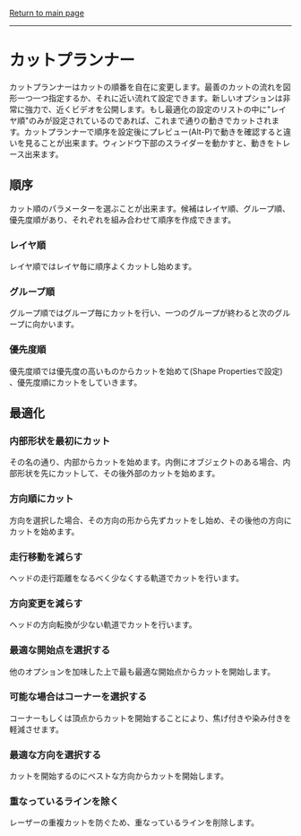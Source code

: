 [Return to main page](README.md)

----

# カットプランナー

カットプランナーはカットの順番を自在に変更します。最善のカットの流れを図形一つ一つ指定するか、それに近い流れて設定できます。新しいオプションは非常に強力で、近くビデオを公開します。もし最適化の設定のリストの中に"レイヤ順"のみが設定されているのであれば、これまで通りの動きでカットされます。カットプランナーで順序を設定後にプレビュー(Alt-P)で動きを確認すると違いを見ることが出来ます。ウィンドウ下部のスライダーを動かすと、動きをトレース出来ます。

## 順序

カット順のパラメーターを選ぶことが出来ます。候補はレイヤ順、グループ順、優先度順があり、それぞれを組み合わせて順序を作成できます。

### レイヤ順

レイヤ順ではレイヤ毎に順序よくカットし始めます。

 ### グループ順

グループ順ではグループ毎にカットを行い、一つのグループが終わると次のグループに向かいます。

### 優先度順

優先度順では優先度の高いものからカットを始めて(Shape Propertiesで設定) 、優先度順にカットをしていきます。



## 最適化

### 内部形状を最初にカット

その名の通り、内部からカットを始めます。内側にオブジェクトのある場合、内部形状を先にカットして、その後外部のカットを始めます。

### 方向順にカット
方向を選択した場合、その方向の形から先ずカットをし始め、その後他の方向にカットを始めます。


### 走行移動を減らす

ヘッドの走行距離をなるべく少なくする軌道でカットを行います。

### 方向変更を減らす

ヘッドの方向転換が少ない軌道でカットを行います。

### 最適な開始点を選択する

他のオプションを加味した上で最も最適な開始点からカットを開始します。

### 可能な場合はコーナーを選択する

コーナーもしくは頂点からカットを開始することにより、焦げ付きや染み付きを軽減させます。

### 最適な方向を選択する

カットを開始するのにベストな方向からカットを開始します。

### 重なっているラインを除く

レーザーの重複カットを防ぐため、重なっているラインを削除します。
